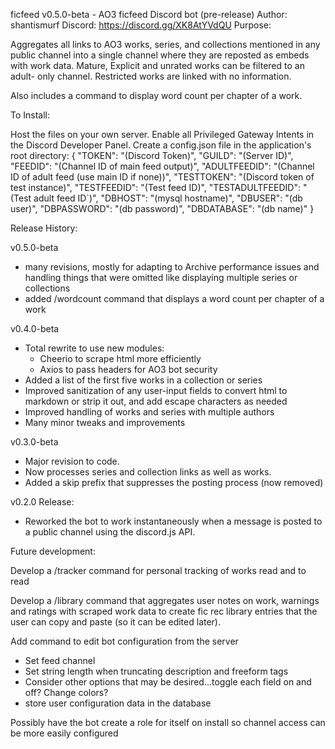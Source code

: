 ficfeed 
v0.5.0-beta - AO3 ficfeed Discord bot (pre-release)
Author: shantismurf
Discord: https://discord.gg/XK8AtYVdQU
Purpose:

Aggregates all links to AO3 works, series, and collections mentioned in any 
  public channel into a single channel where they are reposted as embeds with 
  work data. Mature, Explicit and unrated works can be filtered to an adult-
  only channel. Restricted works are linked with no information.
  
  Also includes a command to display word count per chapter of a work.

To Install:

Host the files on your own server. 
Enable all Privileged Gateway Intents in the Discord Developer Panel.
Create a config.json file in the application's root directory:
{
    "TOKEN": "(Discord Token)",
    "GUILD": "(Server ID)",
    "FEEDID": "(Channel ID of main feed output)",
    "ADULTFEEDID": "(Channel ID of adult feed (use main ID if none))",
    "TESTTOKEN": "(Discord token of test instance)",
    "TESTFEEDID": "(Test feed ID)",
    "TESTADULTFEEDID": "(Test adult feed ID`)",
    "DBHOST": "(mysql hostname)",
    "DBUSER": "(db user)",
    "DBPASSWORD": "(db password)",
    "DBDATABASE": "(db name)"
}


Release History:

v0.5.0-beta
 - many revisions, mostly for adapting to Archive performance issues and 
     handling things that were omitted like displaying multiple series or 
     collections 
 - added /wordcount command that displays a word count per chapter of a work

v0.4.0-beta
 - Total rewrite to use new modules:
   - Cheerio to scrape html more efficiently
   - Axios to pass headers for AO3 bot security
 - Added a list of the first five works in a collection or series
 - Improved sanitization of any user-input fields to convert html to markdown 
     or strip it out, and add escape characters as needed
 - Improved handling of works and series with multiple authors
 - Many minor tweaks and improvements

v0.3.0-beta
 - Major revision to code.
 - Now processes series and collection links as well as works.
 - Added a skip prefix that suppresses the posting process (now removed)

v0.2.0 Release:
 - Reworked the bot to work instantaneously when a message is posted to a 
     public channel using the discord.js API.


Future development:

Develop a /tracker command for personal tracking of works read and to read

Develop a /library command that aggregates user notes on work, warnings and 
  ratings with scraped work data to create fic rec library entries that the 
  user can copy and paste (so it can be edited later).

Add command to edit bot configuration from the server
 - Set feed channel
 - Set string length when truncating description and freeform tags
 - Consider other options that may be desired...toggle each field on and off? 
     Change colors?
 - store user configuration data in the database

Possibly have the bot create a role for itself on install so channel access can
  be more easily configured
